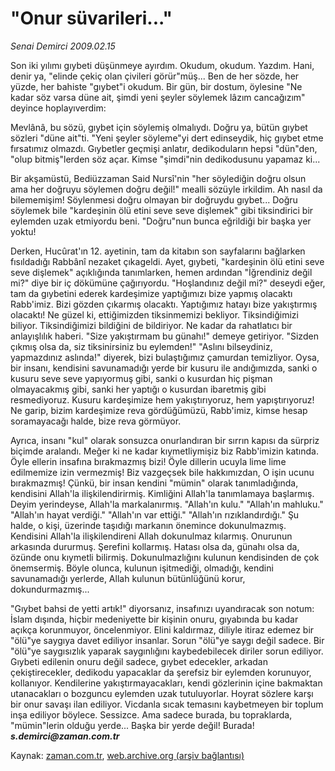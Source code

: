 # "Onur süvarileri..."

*Senai Demirci 2009.02.15*

<td class="columnist-detail">
<p>Son iki yılımı gıybeti düşünmeye ayırdım. Okudum, okudum. Yazdım. Hani, denir ya, "elinde çekiç olan çivileri görür"müş... Ben de her sözde, her yüzde, her bahiste "gıybet"i okudum. Bir gün, bir dostum, öylesine "Ne kadar söz varsa düne ait, şimdi yeni şeyler söylemek lâzım cancağızım" deyince hoplayıverdim:</p>
<p>
<div id="haberMetinDiv">
<p>Mevlânâ, bu sözü, gıybet için söylemiş olmalıydı. Doğru ya, bütün gıybet sözleri "düne ait"ti. "Yeni şeyler söyleme"yi dert edinseydik, hiç gıybet etme fırsatımız olmazdı. Gıybetler geçmişi anlatır, dedikoduların hepsi "dün"den, "olup bitmiş"lerden söz açar. Kimse "şimdi"nin dedikodusunu yapamaz ki...
<p>Bir akşamüstü, Bediüzzaman Said Nursî'nin "her söylediğin doğru olsun ama her doğruyu söylemen doğru değil!" mealli sözüyle irkildim. Ah nasıl da bilememişim! Söylenmesi doğru olmayan bir doğruydu gıybet... Doğru söylemek bile "kardeşinin ölü etini seve seve dişlemek" gibi tiksindirici bir eylemden uzak etmiyordu beni. "Doğru"nun bunca eğrildiği bir başka yer yoktu!
<p>Derken, Hucûrat'ın 12. ayetinin, tam da kitabın son sayfalarını bağlarken fısıldadığı Rabbânî nezaket çıkageldi. Ayet, gıybeti, "kardeşinin ölü etini seve seve dişlemek" açıklığında tanımlarken, hemen ardından "İğrendiniz değil mi?" diye bir iç dökümüne çağırıyordu. "Hoşlandınız değil mi?" deseydi eğer, tam da gıybetini ederek kardeşimize yaptığımızı bize yapmış olacaktı Rabb'imiz. Bizi gözden çıkarmış olacaktı. Yaptığımız hatayı bize yakıştırmış olacaktı! Ne güzel ki, ettiğimizden tiksinmemizi bekliyor. Tiksindiğimizi biliyor. Tiksindiğimizi bildiğini de bildiriyor. Ne kadar da rahatlatıcı bir anlayışlılık haberi. "Size yakıştırmam bu günahı!" demeye getiriyor. "Sizden çıkmış olsa da, siz tiksinirsiniz bu eylemden!" "Aslını bilseydiniz, yapmazdınız aslında!" diyerek, bizi bulaştığımız çamurdan temizliyor. Oysa, bir insanı, kendisini savunamadığı yerde bir kusuru ile andığımızda, sanki o kusuru seve seve yapıyormuş gibi, sanki o kusurdan hiç pişman olmayacakmış gibi, sanki her yaptığı o kusurdan ibaretmiş gibi resmediyoruz. Kusuru kardeşimize hem yakıştırıyoruz, hem yapıştırıyoruz! Ne garip, bizim kardeşimize reva gördüğümüzü, Rabb'imiz, kimse hesap soramayacağı halde, bize reva görmüyor.
<p>Ayrıca, insanı "kul" olarak sonsuzca onurlandıran bir sırrın kapısı da sürpriz biçimde aralandı. Meğer ki ne kadar kıymetliymişiz biz Rabb'imizin katında. Öyle ellerin insafına bırakmazmış bizi! Öyle dillerin ucuyla lime lime edilmemize izin vermezmiş! Biz vazgeçsek bile hakkımızdan, O işin ucunu bırakmazmış! Çünkü, bir insan kendini "mümin" olarak tanımladığında, kendisini Allah'la ilişkilendirirmiş. Kimliğini Allah'la tanımlamaya başlarmış. Deyim yerindeyse, Allah'la markalanırmış. "Allah'ın kulu." "Allah'ın mahluku." "Allah'ın hayat verdiği." "Allah'ın var ettiği." "Allah'ın rızıklandırdığı." Şu halde, o kişi, üzerinde taşıdığı markanın önemince dokunulmazmış. Kendisini Allah'la ilişkilendireni Allah dokunulmaz kılarmış. Onurunun arkasında dururmuş. Şerefini kollarmış. Hatası olsa da, günahı olsa da, özünde onu kıymetli bilirmiş. Dokunulmazlığını kulunun kendisinden de çok önemsermiş. Böyle olunca, kulunun işitmediği, olmadığı, kendini savunamadığı yerlerde, Allah kulunun bütünlüğünü korur, dokundurmazmış...
<p> "Gıybet bahsi de yetti artık!" diyorsanız, insafınızı uyandıracak son notum: İslam dışında, hiçbir medeniyette bir kişinin onuru, gıyabında bu kadar açıkça korunmuyor, öncelenmiyor. Elini kaldırmaz, diliyle itiraz edemez bir "ölü"ye saygıya davet ediliyor insanlar. Sorun "ölü"ye saygı değil sadece. Bir "ölü"ye saygısızlık yaparak saygınlığını kaybedebilecek diriler sorun ediliyor. Gıybeti edilenin onuru değil sadece, gıybet edecekler, arkadan çekiştirecekler, dedikodu yapacaklar da şerefsiz bir eylemden korunuyor, kollanıyor. Kendilerine yakıştırmayacakları, kendi gözlerinin içine bakmaktan utanacakları o bozguncu eylemden uzak tutuluyorlar. Hoyrat sözlere karşı bir onur savaşı ilan ediliyor. Vicdanla sıcak temasını kaybetmeyen bir toplum inşa ediliyor böylece. Sessizce. Ama sadece burada, bu topraklarda, "mümin"lerin olduğu yerde... Başka bir yerde değil! Burada! <i><b>s.demirci@zaman.com.tr</b></i></p></p></p></p></p></div>
</p>
<a href="http://web.archive.org/web/20101221121609/mailto:s.demirci@zaman.com.tr">
</a></td>

Kaynak: [zaman.com.tr](http://zaman.com.tr/yazar.do?yazino=815250), [web.archive.org (arşiv bağlantısı)](http://web.archive.org/web/20101221121609/http://www.zaman.com.tr:80/yazar.do?yazino=815250)
